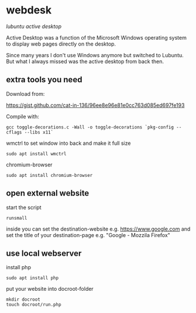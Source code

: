 # webdesk

*lubuntu active desktop*

Active Desktop was a function of the Microsoft Windows operating system to 
display web pages directly on the desktop.

Since many years I don't use Windows anymore but switched to Lubuntu. 
But what I always missed was the active desktop from back then.


##  extra tools you need

Download from:

https://gist.github.com/cat-in-136/96ee8e96e81e0cc763d085ed697fe193

Compile with:
 
	gcc toggle-decorations.c -Wall -o toggle-decorations `pkg-config --cflags --libs x11`
 

wmctrl to set window into back and make it full size
 
	sudo apt install wmctrl
	
chromium-browser

	sudo apt install chromium-browser
 
 ## open external website
 
 start the script 
 
	runsmall
	
inside you can set the destination-website e.g. https://www.google.com
and set the title of your destination-page e.g. "Google - Mozzila Firefox"

## use local webserver

install php

	sudo apt install php
	
put your website into docroot-folder

	mkdir docroot
	touch docroot/run.php
	
